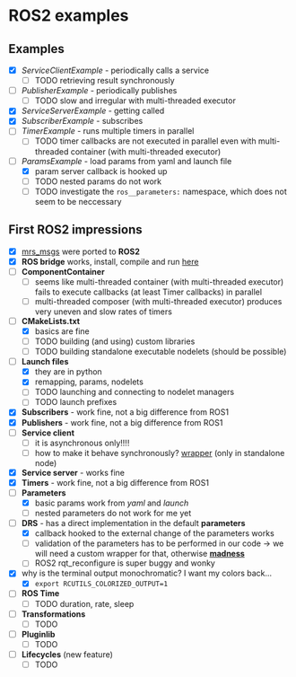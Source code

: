 # ROS2 examples

## Examples

* [X] *ServiceClientExample* - periodically calls a service
  * [ ] TODO retrieving result synchronously
* [ ] *PublisherExample* - periodically publishes
  * [ ] TODO slow and irregular with multi-threaded executor
* [X] *ServiceServerExample* - getting called
* [X] *SubscriberExample* - subscribes
* [ ] *TimerExample* - runs multiple timers in parallel
  * [ ] TODO timer callbacks are not executed in parallel even with multi-threaded container (with multi-threaded executor)
* [ ] *ParamsExample* - load params from yaml and launch file
  * [X] param server callback is hooked up
  * [ ] TODO nested params do not work
  * [ ] TODO investigate the `ros__parameters:` namespace, which does not seem to be neccessary

## First ROS2 impressions

* [X] [mrs_msgs](https://github.com/ctu-mrs/mrs_msgs) were ported to **ROS2**
* [X] **ROS bridge** works, install, compile and run [here](https://github.com/ctu-mrs/uav_core/tree/master/installation/ros2)
* [ ] **ComponentContainer**
  * [ ] seems like multi-threaded container (with multi-threaded executor) fails to execute callbacks (at least Timer callbacks) in parallel
  * [ ] multi-threaded composer (with multi-threaded executor) produces very uneven and slow rates of timers
* [ ] **CMakeLists.txt**
  * [X] basics are fine
  * [ ] TODO building (and using) custom libraries
  * [ ] TODO building standalone executable nodelets (should be possible)
* [ ] **Launch files**
  * [X] they are in python
  * [X] remapping, params, nodelets
  * [ ] TODO launching and connecting to nodelet managers
  * [ ] TODO launch prefixes
* [X] **Subscribers** - work fine, not a big difference from ROS1
* [X] **Publishers** - work fine, not a big difference from ROS1
* [ ] **Service client**
  * [ ] it is asynchronous only!!!!
  * [ ] how to make it behave synchronously? [wrapper](https://answers.ros.org/question/343279/ros2-how-to-implement-a-sync-service-client-in-a-node/?answer=366458#post-id-366458) (only in standalone node)
* [X] **Service server** - works fine
* [X] **Timers** - work fine, not a big difference from ROS1
* [ ] **Parameters**
  * [X] basic params work from _yaml_ and _launch_
  * [ ] nested parameters do not work for me yet
* [ ] **DRS** - has a direct implementation in the default **parameters**
  * [X] callback hooked to the external change of the parameters works
  * [ ] validation of the parameters has to be performed in our code -> we will need a custom wrapper for that, otherwise [**madness**](https://github.com/alsora/ros2-code-examples/blob/master/simple_parameter/src/simple_parameter_server_node.cpp)
  * [ ] ROS2 rqt_reconfigure is super buggy and wonky
* [X] why is the terminal output monochromatic? I want my colors back...
  * [X] `export RCUTILS_COLORIZED_OUTPUT=1`
* [ ] **ROS Time**
  * [ ] TODO duration, rate, sleep
* [ ] **Transformations**
  * [ ] TODO
* [ ] **Pluginlib**
  * [ ] TODO
* [ ] **Lifecycles** (new feature)
  * [ ] TODO
